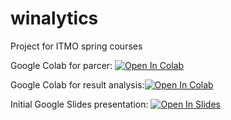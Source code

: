 # winalytics
Project for ITMO spring courses


Google Colab for parcer: [![Open In Colab](https://colab.research.google.com/assets/colab-badge.svg)](https://colab.research.google.com/drive/1vVcFD9DQFhZ0FRuTEkO8PatT5vjG91F8)

Google Colab for result analysis:[![Open In Colab](https://colab.research.google.com/assets/colab-badge.svg)](https://colab.research.google.com/drive/1GsB-cIHPlxBuo44QQNxq-FIHyFYeb1IK)

Initial Google Slides presentation: [![Open In Slides](https://www.svgrepo.com/show/223054/slides.svg)](https://docs.google.com/presentation/d/1jrhBo5fh37AI0bWa5c5wWajz0TzdK0z6hz5CZf-1nmU/edit?usp=sharing)
